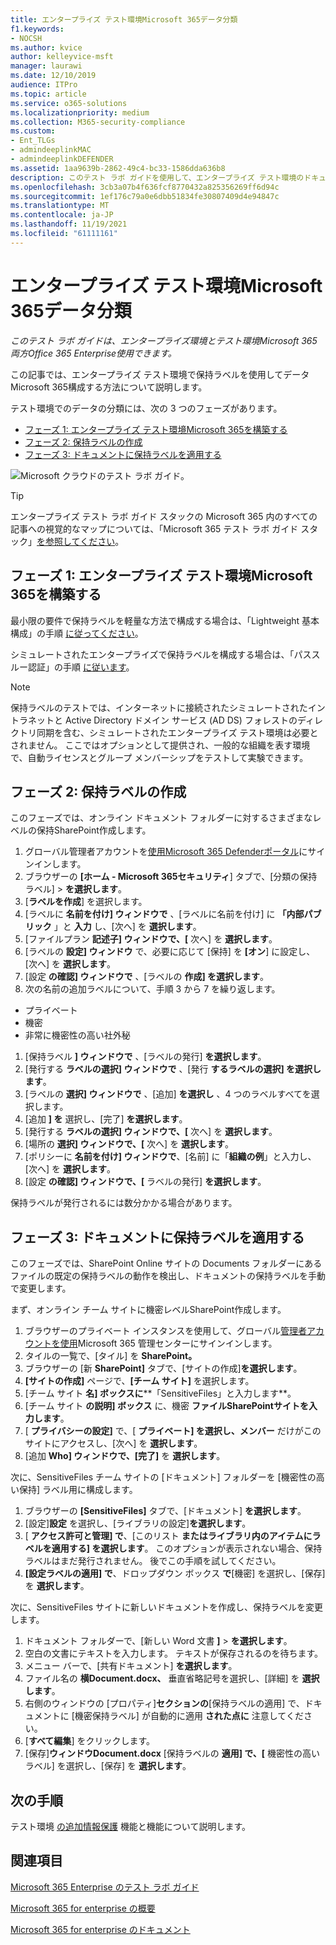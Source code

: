 ```yaml
---
title: エンタープライズ テスト環境Microsoft 365データ分類
f1.keywords:
- NOCSH
ms.author: kvice
author: kelleyvice-msft
manager: laurawi
ms.date: 12/10/2019
audience: ITPro
ms.topic: article
ms.service: o365-solutions
ms.localizationpriority: medium
ms.collection: M365-security-compliance
ms.custom:
- Ent_TLGs
- admindeeplinkMAC
- admindeeplinkDEFENDER
ms.assetid: 1aa9639b-2862-49c4-bc33-1586dda636b8
description: このテスト ラボ ガイドを使用して、エンタープライズ テスト環境のドキュメントに保持ラベルを作成Microsoft 365使用します。
ms.openlocfilehash: 3cb3a07b4f636fcf8770432a825356269ff6d94c
ms.sourcegitcommit: 1ef176c79a0e6dbb51834fe30807409d4e94847c
ms.translationtype: MT
ms.contentlocale: ja-JP
ms.lasthandoff: 11/19/2021
ms.locfileid: "61111161"
---
```

# <a name="data-classification-for-your-microsoft-365-for-enterprise-test-environment"></a>エンタープライズ テスト環境Microsoft 365データ分類

*このテスト ラボ ガイドは、エンタープライズ環境とテスト環境Microsoft 365両方Office 365 Enterprise使用できます。*

この記事では、エンタープライズ テスト環境で保持ラベルを使用してデータMicrosoft 365構成する方法について説明します。

テスト環境でのデータの分類には、次の 3 つのフェーズがあります。
- [フェーズ 1: エンタープライズ テスト環境Microsoft 365を構築する](#phase-1-build-out-your-microsoft-365-for-enterprise-test-environment)
- [フェーズ 2: 保持ラベルの作成](#phase-2-create-retention-labels)
- [フェーズ 3: ドキュメントに保持ラベルを適用する](#phase-3-apply-retention-labels-to-documents)

![Microsoft クラウドのテスト ラボ ガイド。](../media/m365-enterprise-test-lab-guides/cloud-tlg-icon.png)

> [!TIP]
> エンタープライズ テスト ラボ ガイド スタックの Microsoft 365 内のすべての記事への視覚的なマップについては、「Microsoft 365 テスト ラボ ガイド スタック」[を参照してください](../downloads/Microsoft365EnterpriseTLGStack.pdf)。
  
## <a name="phase-1-build-out-your-microsoft-365-for-enterprise-test-environment"></a>フェーズ 1: エンタープライズ テスト環境Microsoft 365を構築する

最小限の要件で保持ラベルを軽量な方法で構成する場合は、「Lightweight 基本構成」の手順 [に従ってください](lightweight-base-configuration-microsoft-365-enterprise.md)。
  
シミュレートされたエンタープライズで保持ラベルを構成する場合は、「パススルー認証」の手順 [に従います](pass-through-auth-m365-ent-test-environment.md)。
  
> [!NOTE]
> 保持ラベルのテストでは、インターネットに接続されたシミュレートされたイントラネットと Active Directory ドメイン サービス (AD DS) フォレストのディレクトリ同期を含む、シミュレートされたエンタープライズ テスト環境は必要とされません。 ここではオプションとして提供され、一般的な組織を表す環境で、自動ライセンスとグループ メンバーシップをテストして実験できます。

## <a name="phase-2-create-retention-labels"></a>フェーズ 2: 保持ラベルの作成

このフェーズでは、オンライン ドキュメント フォルダーに対するさまざまなレベルの保持SharePoint作成します。

1. グローバル管理者アカウントを<a href="https://go.microsoft.com/fwlink/p/?linkid=2077139" target="_blank">使用Microsoft 365 Defenderポータル</a>にサインインします。
1. ブラウザーの **[ホーム - Microsoft 365セキュリティ**] タブで、[分類の保持ラベル]  >  **を選択します**。
1. [**ラベルを作成**] を選択します。
1. [ラベルに **名前を付け] ウィンドウで** 、[ラベルに名前を付け] に **「内部パブリック** 」と **入力** し、[次へ] を **選択します**。
1. [ファイルプラン **記述子] ウィンドウで、[** 次へ] を **選択します**。
1. [ラベルの **設定] ウィンドウ** で、必要に応じて [保持] を **[オン**] に設定し、[次へ] を **選択します**。
1. [設定 **の確認] ウィンドウで** 、[ラベルの **作成] を選択します**。
1. 次の名前の追加ラベルについて、手順 3 から 7 を繰り返します。
  - プライベート
  - 機密
  - 非常に機密性の高い社外秘
1. [保持ラベル **] ウィンドウで** 、[ラベルの発行] **を選択します**。
1. [発行する **ラベルの選択] ウィンドウで** 、[発行 **するラベルの選択] を選択します**。
1. [ラベルの **選択] ウィンドウで** 、[追加] **を選択し** 、4 つのラベルすべてを選択します。
1. [追加 **] を** 選択し、[完了] **を選択します**。
1. [発行する **ラベルの選択] ウィンドウで、[** 次へ] を **選択します**。
1. [場所の **選択] ウィンドウで、[** 次へ] を **選択します**。
1. [ポリシーに **名前を付け] ウィンドウで**、[名前] に「**組織の例**」と入力し、[次へ] を **選択します**。 
1. [設定 **の確認] ウィンドウで、[** ラベルの発行] **を選択します**。
 
保持ラベルが発行されるには数分かかる場合があります。

## <a name="phase-3-apply-retention-labels-to-documents"></a>フェーズ 3: ドキュメントに保持ラベルを適用する

このフェーズでは、SharePoint Online サイトの Documents フォルダーにあるファイルの既定の保持ラベルの動作を検出し、ドキュメントの保持ラベルを手動で変更します。

まず、オンライン チーム サイトに機密レベルSharePoint作成します。
  
1. ブラウザーのプライベート インスタンスを使用して、グローバル<a href="https://go.microsoft.com/fwlink/p/?linkid=2024339" target="_blank">管理者アカウントを使用</a>Microsoft 365 管理センターにサインインします。
1. タイルの一覧で、[タイル] を **SharePoint。**
1. ブラウザーの [新 **SharePoint]** タブで、[サイトの作成]**を選択します**。
1. **[サイトの作成]** ページで、**[チーム サイト]** を選択します。
1. [チーム サイト **名] ボックスに****「SensitiveFiles」と入力します**。
1. [チーム サイト **の説明] ボックス** に、機密 **ファイルSharePointサイトを入力します**。
1. [ **プライバシーの設定]** で、[ **プライベート] を選択し、メンバー** だけがこのサイトにアクセスし、[次へ] を **選択します**。
1. [追加 **Who] ウィンドウで、[完了]** を **選択します**。
    
次に、SensitiveFiles チーム サイトの [ドキュメント] フォルダーを [機密性の高い保持] ラベル用に構成します。
  
1. ブラウザーの **[SensitiveFiles]** タブで、[ドキュメント] **を選択します**。
1. [設定]**設定** を選択し、[ライブラリの設定]**を選択します**。
1. [ **アクセス許可と管理] で**、[このリスト **またはライブラリ内のアイテムにラベルを適用する] を選択します**。 このオプションが表示されない場合、保持ラベルはまだ発行されません。 後でこの手順を試してください。
1. **[設定ラベルの適用] で**、ドロップダウン ボックス **で**[機密] を選択し、[保存] を **選択します**。

次に、SensitiveFiles サイトに新しいドキュメントを作成し、保持ラベルを変更します。
    
1. ドキュメント フォルダーで、[新しい Word 文書 **]**  >  **を選択します**。
1. 空白の文書にテキストを入力します。 テキストが保存されるのを待ちます。
1. メニュー バーで、[共有ドキュメント] **を選択します**。
1. ファイル名の **横Document.docx、** 垂直省略記号を選択し、[詳細] を **選択します**。
1. 右側のウィンドウの [プロパティ]**セクションの**[保持ラベルの適用] で、ドキュメントに [機密保持ラベル] が自動的に適用 **された点に** 注意してください。 
1. [**すべて編集**] をクリックします。
1. [保存]**ウィンドウDocument.docx** [保持ラベルの **適用] で、[** 機密性の高いラベル] を選択し、[保存] を **選択します**。 

## <a name="next-step"></a>次の手順

テスト環境 [の追加情報保護](m365-enterprise-test-lab-guides.md#information-protection) 機能と機能について説明します。

## <a name="see-also"></a>関連項目

[Microsoft 365 Enterprise のテスト ラボ ガイド](m365-enterprise-test-lab-guides.md)

[Microsoft 365 for enterprise の概要](microsoft-365-overview.md)

[Microsoft 365 for enterprise のドキュメント](/microsoft-365-enterprise/)
